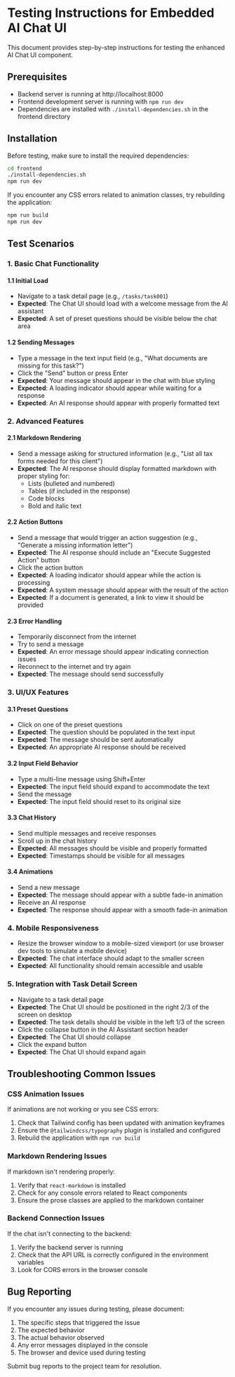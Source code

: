 # Testing Instructions for Embedded AI Chat UI

This document provides step-by-step instructions for testing the enhanced AI Chat UI component.

## Prerequisites
- Backend server is running at http://localhost:8000
- Frontend development server is running with `npm run dev`
- Dependencies are installed with `./install-dependencies.sh` in the frontend directory

## Installation
Before testing, make sure to install the required dependencies:

```bash
cd frontend
./install-dependencies.sh
npm run dev
```

If you encounter any CSS errors related to animation classes, try rebuilding the application:

```bash
npm run build
npm run dev
```

## Test Scenarios

### 1. Basic Chat Functionality

#### 1.1 Initial Load
- Navigate to a task detail page (e.g., `/tasks/task001`)
- **Expected**: The Chat UI should load with a welcome message from the AI assistant
- **Expected**: A set of preset questions should be visible below the chat area

#### 1.2 Sending Messages
- Type a message in the text input field (e.g., "What documents are missing for this task?")
- Click the "Send" button or press Enter
- **Expected**: Your message should appear in the chat with blue styling
- **Expected**: A loading indicator should appear while waiting for a response
- **Expected**: An AI response should appear with properly formatted text

### 2. Advanced Features

#### 2.1 Markdown Rendering
- Send a message asking for structured information (e.g., "List all tax forms needed for this client")
- **Expected**: The AI response should display formatted markdown with proper styling for:
  - Lists (bulleted and numbered)
  - Tables (if included in the response)
  - Code blocks
  - Bold and italic text

#### 2.2 Action Buttons
- Send a message that would trigger an action suggestion (e.g., "Generate a missing information letter")
- **Expected**: The AI response should include an "Execute Suggested Action" button
- Click the action button
- **Expected**: A loading indicator should appear while the action is processing
- **Expected**: A system message should appear with the result of the action
- **Expected**: If a document is generated, a link to view it should be provided

#### 2.3 Error Handling
- Temporarily disconnect from the internet
- Try to send a message
- **Expected**: An error message should appear indicating connection issues
- Reconnect to the internet and try again
- **Expected**: The message should send successfully

### 3. UI/UX Features

#### 3.1 Preset Questions
- Click on one of the preset questions
- **Expected**: The question should be populated in the text input
- **Expected**: The message should be sent automatically
- **Expected**: An appropriate AI response should be received

#### 3.2 Input Field Behavior
- Type a multi-line message using Shift+Enter
- **Expected**: The input field should expand to accommodate the text
- Send the message
- **Expected**: The input field should reset to its original size

#### 3.3 Chat History
- Send multiple messages and receive responses
- Scroll up in the chat history
- **Expected**: All messages should be visible and properly formatted
- **Expected**: Timestamps should be visible for all messages

#### 3.4 Animations
- Send a new message
- **Expected**: The message should appear with a subtle fade-in animation
- Receive an AI response
- **Expected**: The response should appear with a smooth fade-in animation

### 4. Mobile Responsiveness
- Resize the browser window to a mobile-sized viewport (or use browser dev tools to simulate a mobile device)
- **Expected**: The chat interface should adapt to the smaller screen
- **Expected**: All functionality should remain accessible and usable

### 5. Integration with Task Detail Screen
- Navigate to a task detail page
- **Expected**: The Chat UI should be positioned in the right 2/3 of the screen on desktop
- **Expected**: The task details should be visible in the left 1/3 of the screen
- Click the collapse button in the AI Assistant section header
- **Expected**: The Chat UI should collapse
- Click the expand button
- **Expected**: The Chat UI should expand again

## Troubleshooting Common Issues

### CSS Animation Issues
If animations are not working or you see CSS errors:

1. Check that Tailwind config has been updated with animation keyframes
2. Ensure the `@tailwindcss/typography` plugin is installed and configured
3. Rebuild the application with `npm run build`

### Markdown Rendering Issues
If markdown isn't rendering properly:

1. Verify that `react-markdown` is installed
2. Check for any console errors related to React components
3. Ensure the prose classes are applied to the markdown container

### Backend Connection Issues
If the chat isn't connecting to the backend:

1. Verify the backend server is running
2. Check that the API URL is correctly configured in the environment variables
3. Look for CORS errors in the browser console

## Bug Reporting
If you encounter any issues during testing, please document:
1. The specific steps that triggered the issue
2. The expected behavior
3. The actual behavior observed
4. Any error messages displayed in the console
5. The browser and device used during testing

Submit bug reports to the project team for resolution.
